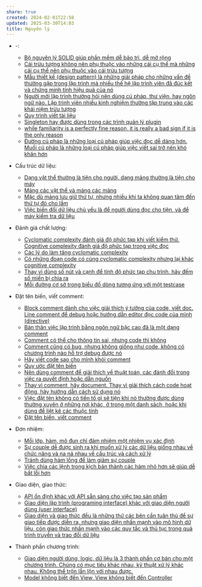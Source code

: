 ```yaml
---
share: true
created: 2024-02-01T22:58
updated: 2025-03-30T14:03
title: Nguyên lý
---
```


- \-: 
    - [Bộ nguyên lý SOLID giúp phần mềm dễ bảo trì, dễ mở rộng](./B%E1%BB%99%20nguy%C3%AAn%20l%C3%BD%20SOLID%20gi%C3%BAp%20ph%E1%BA%A7n%20m%E1%BB%81m%20d%E1%BB%85%20b%E1%BA%A3o%20tr%C3%AC,%20d%E1%BB%85%20m%E1%BB%9F%20r%E1%BB%99ng.md)
    - [Cái trừu tượng không nên phụ thuộc vào những cái cụ thể mà những cái cụ thể nên phụ thuộc vào cái trừu tượng](./C%C3%A1i%20tr%E1%BB%ABu%20t%C6%B0%E1%BB%A3ng%20kh%C3%B4ng%20n%C3%AAn%20ph%E1%BB%A5%20thu%E1%BB%99c%20v%C3%A0o%20nh%E1%BB%AFng%20c%C3%A1i%20c%E1%BB%A5%20th%E1%BB%83%20m%C3%A0%20nh%E1%BB%AFng%20c%C3%A1i%20c%E1%BB%A5%20th%E1%BB%83%20n%C3%AAn%20ph%E1%BB%A5%20thu%E1%BB%99c%20v%C3%A0o%20c%C3%A1i%20tr%E1%BB%ABu%20t%C6%B0%E1%BB%A3ng.md)
    - [Mẫu thiết kế (design pattern) là những giải pháp cho những vấn đề thường gặp trong lập trình mà nhiều thế hệ lập trình viên đã đúc kết và chứng minh tính hiệu quả của nó](./M%E1%BA%ABu%20thi%E1%BA%BFt%20k%E1%BA%BF%20(design%20pattern)%20l%C3%A0%20nh%E1%BB%AFng%20gi%E1%BA%A3i%20ph%C3%A1p%20cho%20nh%E1%BB%AFng%20v%E1%BA%A5n%20%C4%91%E1%BB%81%20th%C6%B0%E1%BB%9Dng%20g%E1%BA%B7p%20trong%20l%E1%BA%ADp%20tr%C3%ACnh%20m%C3%A0%20nhi%E1%BB%81u%20th%E1%BA%BF%20h%E1%BB%87%20l%E1%BA%ADp%20tr%C3%ACnh%20vi%C3%AAn%20%C4%91%C3%A3%20%C4%91%C3%BAc%20k%E1%BA%BFt%20v%C3%A0%20ch%E1%BB%A9ng%20minh%20t%C3%ADnh%20hi%E1%BB%87u%20qu%E1%BA%A3%20c%E1%BB%A7a%20n%C3%B3.md)
    - [Người mới lập trình thường hỏi nên dùng cú pháp, thư viện, hay ngôn ngữ nào. Lập trình viên nhiều kinh nghiệm thường tập trung vào các khái niệm trừu tượng](./Ng%C6%B0%E1%BB%9Di%20m%E1%BB%9Bi%20l%E1%BA%ADp%20tr%C3%ACnh%20th%C6%B0%E1%BB%9Dng%20h%E1%BB%8Fi%20n%C3%AAn%20d%C3%B9ng%20c%C3%BA%20ph%C3%A1p,%20th%C6%B0%20vi%E1%BB%87n,%20hay%20ng%C3%B4n%20ng%E1%BB%AF%20n%C3%A0o.%20L%E1%BA%ADp%20tr%C3%ACnh%20vi%C3%AAn%20nhi%E1%BB%81u%20kinh%20nghi%E1%BB%87m%20th%C6%B0%E1%BB%9Dng%20t%E1%BA%ADp%20trung%20v%C3%A0o%20c%C3%A1c%20kh%C3%A1i%20ni%E1%BB%87m%20tr%E1%BB%ABu%20t%C6%B0%E1%BB%A3ng.md)
    - [Quy trình viết tài liệu](./Quy%20tr%C3%ACnh%20vi%E1%BA%BFt%20t%C3%A0i%20li%E1%BB%87u.md)
    - [Singleton hay được dùng trong các trình quản lý plugin](./Singleton%20hay%20%C4%91%C6%B0%E1%BB%A3c%20d%C3%B9ng%20trong%20c%C3%A1c%20tr%C3%ACnh%20qu%E1%BA%A3n%20l%C3%BD%20plugin.md)
    - [while familiarity is a perfectly fine reason, it is really a bad sign if it is the only reason](./while%20familiarity%20is%20a%20perfectly%20fine%20reason,%20it%20is%20really%20a%20bad%20sign%20if%20it%20is%20the%20only%20reason.md)
    - [Đường cú pháp là những loại cú pháp giúp việc đọc dễ dàng hơn. Muối cú pháp là những loại cú pháp giúp việc viết sai trở nên khó khăn hơn](./%C4%90%C6%B0%E1%BB%9Dng%20c%C3%BA%20ph%C3%A1p%20l%C3%A0%20nh%E1%BB%AFng%20lo%E1%BA%A1i%20c%C3%BA%20ph%C3%A1p%20gi%C3%BAp%20vi%E1%BB%87c%20%C4%91%E1%BB%8Dc%20d%E1%BB%85%20d%C3%A0ng%20h%C6%A1n.%20Mu%E1%BB%91i%20c%C3%BA%20ph%C3%A1p%20l%C3%A0%20nh%E1%BB%AFng%20lo%E1%BA%A1i%20c%C3%BA%20ph%C3%A1p%20gi%C3%BAp%20vi%E1%BB%87c%20vi%E1%BA%BFt%20sai%20tr%E1%BB%9F%20n%C3%AAn%20kh%C3%B3%20kh%C4%83n%20h%C6%A1n.md)

- Cấu trúc dữ liệu: 
    - [Dạng vật thể thường là tiện cho người, dạng mảng thường là tiện cho máy](./C%E1%BA%A5u%20tr%C3%BAc%20d%E1%BB%AF%20li%E1%BB%87u/D%E1%BA%A1ng%20v%E1%BA%ADt%20th%E1%BB%83%20th%C6%B0%E1%BB%9Dng%20l%C3%A0%20ti%E1%BB%87n%20cho%20ng%C6%B0%E1%BB%9Di,%20d%E1%BA%A1ng%20m%E1%BA%A3ng%20th%C6%B0%E1%BB%9Dng%20l%C3%A0%20ti%E1%BB%87n%20cho%20m%C3%A1y.md)
    - [Mảng các vật thể và mảng các mảng](./C%E1%BA%A5u%20tr%C3%BAc%20d%E1%BB%AF%20li%E1%BB%87u/M%E1%BA%A3ng%20c%C3%A1c%20v%E1%BA%ADt%20th%E1%BB%83%20v%C3%A0%20m%E1%BA%A3ng%20c%C3%A1c%20m%E1%BA%A3ng.md)
    - [Mặc dù mảng lưu giữ thứ tự, nhưng nhiều khi ta không quan tâm đến thứ tự đó cho lắm](./C%E1%BA%A5u%20tr%C3%BAc%20d%E1%BB%AF%20li%E1%BB%87u/M%E1%BA%B7c%20d%C3%B9%20m%E1%BA%A3ng%20l%C6%B0u%20gi%E1%BB%AF%20th%E1%BB%A9%20t%E1%BB%B1,%20nh%C6%B0ng%20nhi%E1%BB%81u%20khi%20ta%20kh%C3%B4ng%20quan%20t%C3%A2m%20%C4%91%E1%BA%BFn%20th%E1%BB%A9%20t%E1%BB%B1%20%C4%91%C3%B3%20cho%20l%E1%BA%AFm.md)
    - [Việc biến đổi dữ liệu chủ yếu là để người dùng đọc cho tiện, và để máy kiểm tra dữ liệu](./C%E1%BA%A5u%20tr%C3%BAc%20d%E1%BB%AF%20li%E1%BB%87u/Vi%E1%BB%87c%20bi%E1%BA%BFn%20%C4%91%E1%BB%95i%20d%E1%BB%AF%20li%E1%BB%87u%20ch%E1%BB%A7%20y%E1%BA%BFu%20l%C3%A0%20%C4%91%E1%BB%83%20ng%C6%B0%E1%BB%9Di%20d%C3%B9ng%20%C4%91%E1%BB%8Dc%20cho%20ti%E1%BB%87n,%20v%C3%A0%20%C4%91%E1%BB%83%20m%C3%A1y%20ki%E1%BB%83m%20tra%20d%E1%BB%AF%20li%E1%BB%87u.md)

- Đánh giá chất lượng: 
    - [Cyclomatic complexity đánh giá độ phức tạp khi viết kiểm thử. Cognitive complexity đánh giá độ phức tạp trong việc đọc](./%C4%90%C3%A1nh%20gi%C3%A1%20ch%E1%BA%A5t%20l%C6%B0%E1%BB%A3ng/Cyclomatic%20complexity%20%C4%91%C3%A1nh%20gi%C3%A1%20%C4%91%E1%BB%99%20ph%E1%BB%A9c%20t%E1%BA%A1p%20khi%20vi%E1%BA%BFt%20ki%E1%BB%83m%20th%E1%BB%AD.%20Cognitive%20complexity%20%C4%91%C3%A1nh%20gi%C3%A1%20%C4%91%E1%BB%99%20ph%E1%BB%A9c%20t%E1%BA%A1p%20trong%20vi%E1%BB%87c%20%C4%91%E1%BB%8Dc.md)
    - [Các lý do làm tăng cyclomatic complexity](./%C4%90%C3%A1nh%20gi%C3%A1%20ch%E1%BA%A5t%20l%C6%B0%E1%BB%A3ng/C%C3%A1c%20l%C3%BD%20do%20l%C3%A0m%20t%C4%83ng%20cyclomatic%20complexity.md)
    - [Có những đoạn code có cùng cyclomatic complexity nhưng lại khác cognitive complexity](./%C4%90%C3%A1nh%20gi%C3%A1%20ch%E1%BA%A5t%20l%C6%B0%E1%BB%A3ng/C%C3%B3%20nh%E1%BB%AFng%20%C4%91o%E1%BA%A1n%20code%20c%C3%B3%20c%C3%B9ng%20cyclomatic%20complexity%20nh%C6%B0ng%20l%E1%BA%A1i%20kh%C3%A1c%20cognitive%20complexity.md)
    - [Thay vì dùng số nút và cạnh để tính độ phức tạp chu trình, hãy đếm số miền bị chia ra](./%C4%90%C3%A1nh%20gi%C3%A1%20ch%E1%BA%A5t%20l%C6%B0%E1%BB%A3ng/Thay%20v%C3%AC%20d%C3%B9ng%20s%E1%BB%91%20n%C3%BAt%20v%C3%A0%20c%E1%BA%A1nh%20%C4%91%E1%BB%83%20t%C3%ADnh%20%C4%91%E1%BB%99%20ph%E1%BB%A9c%20t%E1%BA%A1p%20chu%20tr%C3%ACnh,%20h%C3%A3y%20%C4%91%E1%BA%BFm%20s%E1%BB%91%20mi%E1%BB%81n%20b%E1%BB%8B%20chia%20ra.md)
    - [Mỗi đường cơ sở trong biểu đồ dòng tương ứng với một testcase](./%C4%90%C3%A1nh%20gi%C3%A1%20ch%E1%BA%A5t%20l%C6%B0%E1%BB%A3ng/M%E1%BB%97i%20%C4%91%C6%B0%E1%BB%9Dng%20c%C6%A1%20s%E1%BB%9F%20trong%20bi%E1%BB%83u%20%C4%91%E1%BB%93%20d%C3%B2ng%20t%C6%B0%C6%A1ng%20%E1%BB%A9ng%20v%E1%BB%9Bi%20m%E1%BB%99t%20testcase.md)

- Đặt tên biến, viết comment: 
    - [Block comment dành cho việc giải thích ý tưởng của code, viết doc. Line comment để debug hoặc hướng dẫn editor đọc code của mình (directive)](./%C4%90%E1%BA%B7t%20t%C3%AAn%20bi%E1%BA%BFn,%20vi%E1%BA%BFt%20comment/Block%20comment%20d%C3%A0nh%20cho%20vi%E1%BB%87c%20gi%E1%BA%A3i%20th%C3%ADch%20%C3%BD%20t%C6%B0%E1%BB%9Fng%20c%E1%BB%A7a%20code,%20vi%E1%BA%BFt%20doc.%20Line%20comment%20%C4%91%E1%BB%83%20debug%20ho%E1%BA%B7c%20h%C6%B0%E1%BB%9Bng%20d%E1%BA%ABn%20editor%20%C4%91%E1%BB%8Dc%20code%20c%E1%BB%A7a%20m%C3%ACnh%20(directive).md)
    - [Bản thân việc lập trình bằng ngôn ngữ bậc cao đã là một dạng comment](./%C4%90%E1%BA%B7t%20t%C3%AAn%20bi%E1%BA%BFn,%20vi%E1%BA%BFt%20comment/B%E1%BA%A3n%20th%C3%A2n%20vi%E1%BB%87c%20l%E1%BA%ADp%20tr%C3%ACnh%20b%E1%BA%B1ng%20ng%C3%B4n%20ng%E1%BB%AF%20b%E1%BA%ADc%20cao%20%C4%91%C3%A3%20l%C3%A0%20m%E1%BB%99t%20d%E1%BA%A1ng%20comment.md)
    - [Comment có thể cho thông tin sai, nhưng code thì không](./%C4%90%E1%BA%B7t%20t%C3%AAn%20bi%E1%BA%BFn,%20vi%E1%BA%BFt%20comment/Comment%20c%C3%B3%20th%E1%BB%83%20cho%20th%C3%B4ng%20tin%20sai,%20nh%C6%B0ng%20code%20th%C3%AC%20kh%C3%B4ng.md)
    - [Comment cũng có bug, nhưng không giống như code, không có chương trình nào hỗ trợ debug được nó](./%C4%90%E1%BA%B7t%20t%C3%AAn%20bi%E1%BA%BFn,%20vi%E1%BA%BFt%20comment/Comment%20c%C5%A9ng%20c%C3%B3%20bug,%20nh%C6%B0ng%20kh%C3%B4ng%20gi%E1%BB%91ng%20nh%C6%B0%20code,%20kh%C3%B4ng%20c%C3%B3%20ch%C6%B0%C6%A1ng%20tr%C3%ACnh%20n%C3%A0o%20h%E1%BB%97%20tr%E1%BB%A3%20debug%20%C4%91%C6%B0%E1%BB%A3c%20n%C3%B3.md)
    - [Hãy viết code sao cho mình khỏi comment](./%C4%90%E1%BA%B7t%20t%C3%AAn%20bi%E1%BA%BFn,%20vi%E1%BA%BFt%20comment/H%C3%A3y%20vi%E1%BA%BFt%20code%20sao%20cho%20m%C3%ACnh%20kh%E1%BB%8Fi%20comment.md)
    - [Quy ước đặt tên biến](./%C4%90%E1%BA%B7t%20t%C3%AAn%20bi%E1%BA%BFn,%20vi%E1%BA%BFt%20comment/Quy%20%C6%B0%E1%BB%9Bc%20%C4%91%E1%BA%B7t%20t%C3%AAn%20bi%E1%BA%BFn.md)
    - [Nên dùng comment để giải thích về thuật toán, các đánh đổi trong việc ra quyết định hoặc dẫn nguồn](./%C4%90%E1%BA%B7t%20t%C3%AAn%20bi%E1%BA%BFn,%20vi%E1%BA%BFt%20comment/N%C3%AAn%20d%C3%B9ng%20comment%20%C4%91%E1%BB%83%20gi%E1%BA%A3i%20th%C3%ADch%20v%E1%BB%81%20thu%E1%BA%ADt%20to%C3%A1n,%20c%C3%A1c%20%C4%91%C3%A1nh%20%C4%91%E1%BB%95i%20trong%20vi%E1%BB%87c%20ra%20quy%E1%BA%BFt%20%C4%91%E1%BB%8Bnh%20ho%E1%BA%B7c%20d%E1%BA%ABn%20ngu%E1%BB%93n.md)
    - [Thay vì comment, hãy document. Thay vì giải thích cách code hoạt động, hãy hướng dẫn cách sử dụng nó](./%C4%90%E1%BA%B7t%20t%C3%AAn%20bi%E1%BA%BFn,%20vi%E1%BA%BFt%20comment/Thay%20v%C3%AC%20comment,%20h%C3%A3y%20document.%20Thay%20v%C3%AC%20gi%E1%BA%A3i%20th%C3%ADch%20c%C3%A1ch%20code%20ho%E1%BA%A1t%20%C4%91%E1%BB%99ng,%20h%C3%A3y%20h%C6%B0%E1%BB%9Bng%20d%E1%BA%ABn%20c%C3%A1ch%20s%E1%BB%AD%20d%E1%BB%A5ng%20n%C3%B3.md)
    - [Việc đặt tên không có tiền tố gì sẽ tiện khi nó thường được dùng thường xuyên ở những nơi khác, ở trong một danh sách, hoặc khi dùng để liệt kê các thuộc tính](./%C4%90%E1%BA%B7t%20t%C3%AAn%20bi%E1%BA%BFn,%20vi%E1%BA%BFt%20comment/Vi%E1%BB%87c%20%C4%91%E1%BA%B7t%20t%C3%AAn%20kh%C3%B4ng%20c%C3%B3%20ti%E1%BB%81n%20t%E1%BB%91%20g%C3%AC%20s%E1%BA%BD%20ti%E1%BB%87n%20khi%20n%C3%B3%20th%C6%B0%E1%BB%9Dng%20%C4%91%C6%B0%E1%BB%A3c%20d%C3%B9ng%20th%C6%B0%E1%BB%9Dng%20xuy%C3%AAn%20%E1%BB%9F%20nh%E1%BB%AFng%20n%C6%A1i%20kh%C3%A1c,%20%E1%BB%9F%20trong%20m%E1%BB%99t%20danh%20s%C3%A1ch,%20ho%E1%BA%B7c%20khi%20d%C3%B9ng%20%C4%91%E1%BB%83%20li%E1%BB%87t%20k%C3%AA%20c%C3%A1c%20thu%E1%BB%99c%20t%C3%ADnh.md)
    - [Đặt tên biến, viết comment](./%C4%90%E1%BA%B7t%20t%C3%AAn%20bi%E1%BA%BFn,%20vi%E1%BA%BFt%20comment/index.md)

- Đơn nhiệm: 
    - [Mỗi lớp, hàm, mô đun chỉ đảm nhiệm một nhiệm vụ xác định](./%C4%90%C6%A1n%20nhi%E1%BB%87m/M%E1%BB%97i%20l%E1%BB%9Bp,%20h%C3%A0m,%20m%C3%B4%20%C4%91un%20ch%E1%BB%89%20%C4%91%E1%BA%A3m%20nhi%E1%BB%87m%20m%E1%BB%99t%20nhi%E1%BB%87m%20v%E1%BB%A5%20x%C3%A1c%20%C4%91%E1%BB%8Bnh.md)
    - [Sự couple dễ được sinh ra khi muốn xử lý các dữ liệu giống nhau về chức năng và na ná nhau về cấu trúc và cách xử lý](./%C4%90%C6%A1n%20nhi%E1%BB%87m/S%E1%BB%B1%20couple%20d%E1%BB%85%20%C4%91%C6%B0%E1%BB%A3c%20sinh%20ra%20khi%20mu%E1%BB%91n%20x%E1%BB%AD%20l%C3%BD%20c%C3%A1c%20d%E1%BB%AF%20li%E1%BB%87u%20gi%E1%BB%91ng%20nhau%20v%E1%BB%81%20ch%E1%BB%A9c%20n%C4%83ng%20v%C3%A0%20na%20n%C3%A1%20nhau%20v%E1%BB%81%20c%E1%BA%A5u%20tr%C3%BAc%20v%C3%A0%20c%C3%A1ch%20x%E1%BB%AD%20l%C3%BD.md)
    - [Tránh dùng hàm lồng để làm giảm sự couple](./%C4%90%C6%A1n%20nhi%E1%BB%87m/Tr%C3%A1nh%20d%C3%B9ng%20h%C3%A0m%20l%E1%BB%93ng%20%C4%91%E1%BB%83%20l%C3%A0m%20gi%E1%BA%A3m%20s%E1%BB%B1%20couple.md)
    - [Việc chia các lệnh trong kịch bản thành các hàm nhỏ hơn sẽ giúp dễ bắt lỗi hơn](./%C4%90%C6%A1n%20nhi%E1%BB%87m/Vi%E1%BB%87c%20chia%20c%C3%A1c%20l%E1%BB%87nh%20trong%20k%E1%BB%8Bch%20b%E1%BA%A3n%20th%C3%A0nh%20c%C3%A1c%20h%C3%A0m%20nh%E1%BB%8F%20h%C6%A1n%20s%E1%BA%BD%20gi%C3%BAp%20d%E1%BB%85%20b%E1%BA%AFt%20l%E1%BB%97i%20h%C6%A1n.md)

- Giao diện, giao thức: 
    - [API ổn định khác với API sẵn sàng cho việc tạo sản phẩm](./Giao%20di%E1%BB%87n,%20giao%20th%E1%BB%A9c/API%20%E1%BB%95n%20%C4%91%E1%BB%8Bnh%20kh%C3%A1c%20v%E1%BB%9Bi%20API%20s%E1%BA%B5n%20s%C3%A0ng%20cho%20vi%E1%BB%87c%20t%E1%BA%A1o%20s%E1%BA%A3n%20ph%E1%BA%A9m.md)
    - [Giao diện lập trình (programing interface) khác với giao diện người dùng (user interface)](./Giao%20di%E1%BB%87n,%20giao%20th%E1%BB%A9c/Giao%20di%E1%BB%87n%20l%E1%BA%ADp%20tr%C3%ACnh%20(programing%20interface)%20kh%C3%A1c%20v%E1%BB%9Bi%20giao%20di%E1%BB%87n%20ng%C6%B0%E1%BB%9Di%20d%C3%B9ng%20(user%20interface).md)
    - [Giao diện và giao thức đều là những thứ các bên cần tuân thủ để sự giao tiếp được diễn ra, nhưng giao diện nhấn mạnh vào mô hình dữ liệu, còn giao thức nhấn mạnh vào các quy tắc và thủ tục trong quá trình truyền và trao đổi dữ liệu](./Giao%20di%E1%BB%87n,%20giao%20th%E1%BB%A9c/Giao%20di%E1%BB%87n%20nh%E1%BA%A5n%20m%E1%BA%A1nh%20v%C3%A0o%20m%C3%B4%20h%C3%ACnh%20d%E1%BB%AF%20li%E1%BB%87u,%20c%C3%B2n%20giao%20th%E1%BB%A9c%20nh%E1%BA%A5n%20m%E1%BA%A1nh%20v%C3%A0o%20c%C3%A1c%20quy%20t%E1%BA%AFc%20v%C3%A0%20th%E1%BB%A7%20t%E1%BB%A5c%20trong%20qu%C3%A1%20tr%C3%ACnh%20truy%E1%BB%81n%20v%C3%A0%20trao%20%C4%91%E1%BB%95i%20d%E1%BB%AF%20li%E1%BB%87u.md)

- Thành phần chương trình: 
    - [Giao diện người dùng, logic, dữ liệu là 3 thành phần cơ bản cho một chương trình. Chúng có mục tiêu khác nhau, kỹ thuật xử lý khác nhau. Không thể trộn lẫn lộn với nhau được.](./Th%C3%A0nh%20ph%E1%BA%A7n%20ch%C6%B0%C6%A1ng%20tr%C3%ACnh/Giao%20di%E1%BB%87n%20ng%C6%B0%E1%BB%9Di%20d%C3%B9ng,%20logic,%20d%E1%BB%AF%20li%E1%BB%87u%20l%C3%A0%203%20th%C3%A0nh%20ph%E1%BA%A7n%20c%C6%A1%20b%E1%BA%A3n%20cho%20m%E1%BB%99t%20ch%C6%B0%C6%A1ng%20tr%C3%ACnh.%20Ch%C3%BAng%20c%C3%B3%20m%E1%BB%A5c%20ti%C3%AAu%20kh%C3%A1c%20nhau,%20k%E1%BB%B9%20thu%E1%BA%ADt%20x%E1%BB%AD%20l%C3%BD%20kh%C3%A1c%20nhau.%20Kh%C3%B4ng%20th%E1%BB%83%20tr%E1%BB%99n%20l%E1%BA%ABn%20l%E1%BB%99n%20v%E1%BB%9Bi%20nhau%20%C4%91%C6%B0%E1%BB%A3c..md)
    - [Model không biết đến View, View không biết đến Controller](./Th%C3%A0nh%20ph%E1%BA%A7n%20ch%C6%B0%C6%A1ng%20tr%C3%ACnh/Model%20kh%C3%B4ng%20bi%E1%BA%BFt%20%C4%91%E1%BA%BFn%20View,%20View%20kh%C3%B4ng%20bi%E1%BA%BFt%20%C4%91%E1%BA%BFn%20Controller.md)

